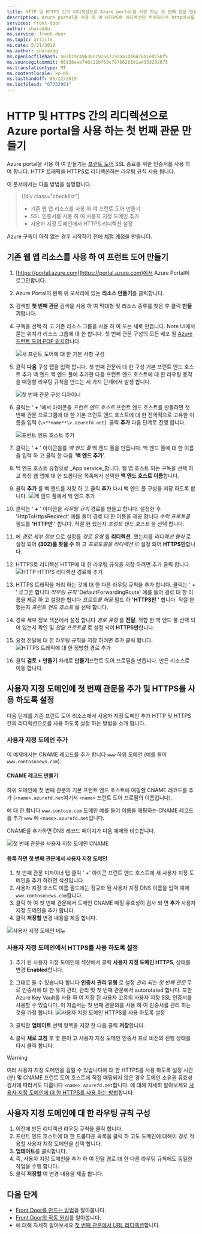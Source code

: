 ```yaml
---
title: HTTP 및 HTTPS 간의 리디렉션으로 Azure portal을 사용 하는 첫 번째 관문 만들기
description: Azure portal을 사용 하 여 HTTPS로 리디렉션된 트래픽으로 http에서를 사용 하 여 프런트 도어를 만드는 방법에 알아봅니다.
services: front-door
author: sharad4u
ms.service: front-door
ms.topic: article
ms.date: 5/21/2019
ms.author: sharadag
ms.openlocfilehash: a07b19c49630cc925e719aaa1d46476a1edc58f5
ms.sourcegitcommit: 08138eab740c12bf68c787062b101a4333292075
ms.translationtype: MT
ms.contentlocale: ko-KR
ms.lasthandoff: 06/22/2019
ms.locfileid: "67332901"
---
```

# <a name="create-a-front-door-with-http-to-https-redirection-using-the-azure-portal"></a>HTTP 및 HTTPS 간의 리디렉션으로 Azure portal을 사용 하는 첫 번째 관문 만들기

Azure portal을 사용 하 여 만들기는 [프런트 도어](front-door-overview.md) SSL 종료를 위한 인증서를 사용 하 여 합니다. HTTP 트래픽을 HTTPS로 리디렉션하는 라우팅 규칙 사용 됩니다.

이 문서에서는 다음 방법을 설명합니다.

> [!div class="checklist"]
> * 기존 웹 앱 리소스를 사용 하 여 프런트 도어 만들기
> * SSL 인증서를 사용 하 여 사용자 지정 도메인 추가 
> * 사용자 지정 도메인에서 HTTPS 리디렉션 설정

Azure 구독이 아직 없는 경우 시작하기 전에 [체험 계정](https://azure.microsoft.com/free/?WT.mc_id=A261C142F)을 만듭니다.

## <a name="create-a-front-door-with-an-existing-web-app-resource"></a>기존 웹 앱 리소스를 사용 하 여 프런트 도어 만들기

1. [https://portal.azure.com](https://portal.azure.com)에서 Azure Portal에 로그인합니다.
2. Azure Portal의 왼쪽 위 모서리에 있는 **리소스 만들기**를 클릭합니다.
3. 검색할 **첫 번째 관문** 검색을 사용 하 여 막대형 및 리소스 종류를 찾은 후 클릭 **만들기**합니다.
4. 구독을 선택 하 고 기존 리소스 그룹을 사용 하 여 또는 새로 만듭니다. Note UI에서 묻는 위치가 리소스 그룹에 대 한 합니다. 첫 번째 관문 구성의 모든 배포 될 [Azure 프런트 도어 POP 위치](https://docs.microsoft.com/azure/frontdoor/front-door-faq#what-are-the-pop-locations-for-azure-front-door-service)합니다.

    ![새 프런트 도어에 대 한 기본 사항 구성](./media/front-door-url-redirect/front-door-create-basics.png)

5. 클릭 **다음** 구성 탭을 입력 합니다. 첫 번째 관문에 대 한 구성 기본 프런트 엔드 호스트 추가 백 엔드 백 엔드 풀에 추가한 다음 프런트 엔드 호스트에 대 한 라우팅 동작을 매핑할 라우팅 규칙을 만드는 세 가지 단계에서 발생 합니다. 

     ![첫 번째 관문 구성 디자이너](./media/front-door-url-redirect/front-door-designer.png)

6. 클릭는 ' **+** '에서 아이콘을 _프런트 엔드 호스트_ 프런트 엔드 호스트를 만들려면 첫 번째 관문 프로그램에 대 한 기본 프런트 엔드 호스트에 대 한 전역적으로 고유한 이름을 입력 (`\<**name**\>.azurefd.net`). 클릭 **추가** 다음 단계로 진행 합니다.

     ![프런트 엔드 호스트 추가](./media/front-door-url-redirect/front-door-create-fehost.png)

7. 클릭는 ' **+** ' 아이콘을를 _백 엔드 풀_ 백 엔드 풀을 만듭니다. 백 엔드 풀에 대 한 이름을 입력 하 고 클릭 한 다음 '**백 엔드 추가**'.
8. 백 엔드 호스트 유형으로 _App service_합니다. 웹 앱 호스트 되는 구독을 선택 하 고 특정 웹 앱에 대 한 드롭다운 목록에서 선택한 **백 엔드 호스트 이름**합니다.
9. 클릭 **추가** 를 백 엔드를 저장 하 고 클릭 **추가** 다시 백 엔드 풀 구성을 저장 하도록 합니다.   ![백 엔드 풀에서 백 엔드 추가](./media/front-door-url-redirect/front-door-create-backendpool.png)

10. 클릭는 ' **+** ' 아이콘을 _라우팅 규칙_ 경로를 만들고 합니다. 설정한 후 'HttpToHttpsRedirect' 예를 들어 경로 대 한 이름을 제공 합니다 _수락 프로토콜_ 필드를 **'HTTP만 '** 합니다. 적절 한 했는지 _프런트 엔드 호스트_ 을 선택 합니다.  
11. 에 _경로 세부 정보_ 으로 설정를 _경로 유형_ 를 **리디렉션**, 했는지를 _리디렉션 형식_ 로 설정 되어  **(302)를 찾을 수** 하 고 _프로토콜을 리디렉션_ 로 설정 되어 **HTTPS만**합니다. 
12. HTTPS로 리디렉션 HTTP에 대 한 라우팅 규칙을 저장 하려면 추가 클릭 합니다.
     ![HTTP HTTPS 리디렉션 경로에 추가](./media/front-door-url-redirect/front-door-redirect-config-example.png)
13. HTTPS 트래픽을 처리 하는 것에 대 한 다른 라우팅 규칙을 추가 합니다. 클릭는 ' **+** ' 로그온 합니다 _라우팅 규칙_ 'DefaultForwardingRoute' 예를 들어 경로 대 한 이름을 제공 하 고 설정한 합니다 _프로토콜 허용_ 필드 하 **'HTTPS만 '** 합니다. 적절 한 했는지 _프런트 엔드 호스트_ 을 선택 합니다.
14. 경로 세부 정보 섹션에서 설정 합니다 _경로 유형_ 를 **전달**, 적합 한 백 엔드 풀 선택 되어 있는지 확인 및 _전달 프로토콜_ 로 설정 되어  **HTTPS만**합니다. 
15. 요청 전달에 대 한 라우팅 규칙을 저장 하려면 추가 클릭 합니다.
     ![HTTPS 트래픽에 대 한 정방향 경로 추가](./media/front-door-url-redirect/front-door-forward-route-example.png)
16. 클릭 **검토 + 만들기** 차례로 **만들기**프런트 도어 프로필을 만듭니다. 만든 리소스로 이동 합니다.

## <a name="add-a-custom-domain-to-your-front-door-and-enable-https-on-it"></a>사용자 지정 도메인에 첫 번째 관문을 추가 및 HTTPS를 사용 하도록 설정
다음 단계를 기존 프런트 도어 리소스에서 사용자 지정 도메인 추가 HTTP 및 HTTPS 간의 리디렉션으로를 사용 하도록 설정 하는 방법을 소개 합니다. 

### <a name="add-a-custom-domain"></a>사용자 지정 도메인 추가

이 예제에서는 CNAME 레코드를 추가 합니다 `www` 하위 도메인 (예를 들어 `www.contosonews.com`).

#### <a name="create-the-cname-record"></a>CNAME 레코드 만들기

하위 도메인에 첫 번째 관문의 기본 프런트 엔드 호스트에 매핑할 CNAME 레코드를 추가 (`<name>.azurefd.net`여기서 `<name>` 프런트 도어 프로필의 이름입니다).

에 대 한 합니다 `www.contoso.com` 도메인 예를 들어 이름을 매핑하는 CNAME 레코드를 추가 `www` 에 `<name>.azurefd.net`입니다.

CNAME을 추가하면 DNS 레코드 페이지가 다음 예제와 비슷합니다.

![첫 번째 관문을 사용자 지정 도메인 CNAME](./media/front-door-url-redirect/front-door-dns-cname.png)

#### <a name="onboard-the-custom-domain-on-your-front-door"></a>등록 하면 첫 번째 관문에서 사용자 지정 도메인

1. 첫 번째 관문 디자이너 탭 클릭 ' +' 아이콘 프런트 엔드 호스트에 새 사용자 지정 도메인을 추가 하려면 섹션입니다. 
2. 사용자 지정 호스트 이름 필드에는 정규화 된 사용자 지정 DNS 이름을 입력 예제 `www.contosonews.com`합니다. 
3. 클릭 하 여 첫 번째 관문에서 도메인 CNAME 매핑 유효성이 검사 되 면 **추가** 사용자 지정 도메인을 추가 합니다.
4. 클릭 **저장할** 변경 내용을 제출 합니다.

![사용자 지정 도메인 메뉴](./media/front-door-url-redirect/front-door-add-custom-domain.png)

### <a name="enable-https-on-your-custom-domain"></a>사용자 지정 도메인에서 HTTPS를 사용 하도록 설정

1. 추가 된 사용자 지정 도메인에 섹션에서 클릭 **사용자 지정 도메인 HTTPS**, 상태를 변경 **Enabled**합니다.
2. 그대로 둘 수 있습니다 합니다 **인증서 관리 유형** 로 설정 _관리 되는 첫 번째 관문_ 무료 인증서에 대 한 유지 관리, 관리 및 첫 번째 관문에서 autorotated 합니다. 또한 Azure Key Vault를 사용 하 여 저장 된 사용자 고유의 사용자 지정 SSL 인증서를 사용할 수 있습니다. 이 자습서는 첫 번째 관문의를 사용 하 여 인증서를 관리 하는 것을 가정 합니다.
![사용자 지정 도메인 HTTPS를 사용 하도록 설정](./media/front-door-url-redirect/front-door-custom-domain-https.png)

3. 클릭할 **업데이트** 선택 항목을 저장 한 다음 클릭 **저장**합니다.
4. 클릭 **새로 고침** 후 몇 분이 고 사용자 지정 도메인 인증서 프로 비전의 진행 상태를 다시 클릭 합니다. 

> [!WARNING]
> 여러 사용자 지정 도메인을 걸릴 수 있습니다에 대 한 HTTPS를 사용 하도록 설정 시간 (분) 및 CNAME 프런트 도어 호스트에 직접 매핑되지 않은 경우 도메인 소유권 유효성 검사에 따라서도 다릅니다 `<name>.azurefd.net`합니다. 에 대해 자세히 알아보세요 [사용자 지정 도메인에 대 한 HTTPS를 사용 하는 방법](./front-door-custom-domain-https.md)합니다.

## <a name="configure-the-routing-rules-for-the-custom-domain"></a>사용자 지정 도메인에 대 한 라우팅 규칙 구성

1. 이전에 만든 리디렉션 라우팅 규칙을 클릭 합니다.
2. 프런트 엔드 호스트에 대 한 드롭다운 목록을 클릭 하 고도 도메인에 대해이 경로 적용할 사용자 지정 도메인을 선택 합니다.
3. **업데이트**를 클릭합니다.
4. 즉, 사용자 지정 도메인을 추가 하 여 전달 경로 대 한 다른 라우팅 규칙에도 동일한 작업을 수행 합니다.
5. 클릭 **저장할** 여 변경 내용을 제출 합니다.

## <a name="next-steps"></a>다음 단계

- [Front Door를 만드는 방법](quickstart-create-front-door.md)을 알아봅니다.
- [Front Door의 작동 원리](front-door-routing-architecture.md)를 알아봅니다.
- 에 대해 자세히 알아보세요 [첫 번째 관문에서 URL 리디렉션](front-door-url-redirect.md)합니다.
